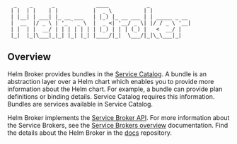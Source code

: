 ```
  _    _      _             ____            _             
 | |  | |    | |           |  _ \          | |            
 | |__| | ___| |_ __ ___   | |_) |_ __ ___ | | _____ _ __
 |  __  |/ _ \ | '_ ` _ \  |  _ <| '__/ _ \| |/ / _ \ '__|
 | |  | |  __/ | | | | | | | |_) | | | (_) |   <  __/ |   
 |_|  |_|\___|_|_| |_| |_| |____/|_|  \___/|_|\_\___|_|   

```

## Overview

Helm Broker provides bundles in the [Service Catalog](../service-catalog/README.md). A bundle is an abstraction layer over a Helm chart which enables you to provide more information about the Helm chart. For example, a bundle can provide plan definitions or binding details. Service Catalog requires this information. Bundles are services available in Service Catalog.

Helm Broker implements the [Service Broker API](https://github.com/openservicebrokerapi/servicebroker/blob/master/spec.md). For more information about the Service Brokers, see the [Service Brokers overview](../../../../docs/service-brokers/docs/001-overview-service-brokers.md) documentation. Find the details about the Helm Broker in the [docs](../../../../docs/service-brokers/docs) repository.
